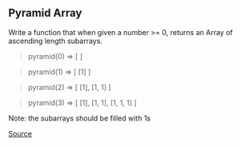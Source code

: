 ## Pyramid Array

Write a function that when given a number >= 0, returns an Array of ascending length subarrays.

> pyramid(0) => [ ]

> pyramid(1) => [ [1] ]

> pyramid(2) => [ [1], [1, 1] ]

> pyramid(3) => [ [1], [1, 1], [1, 1, 1] ]

Note: the subarrays should be filled with 1s

[Source](https://www.codewars.com/kata/515f51d438015969f7000013/train/python)